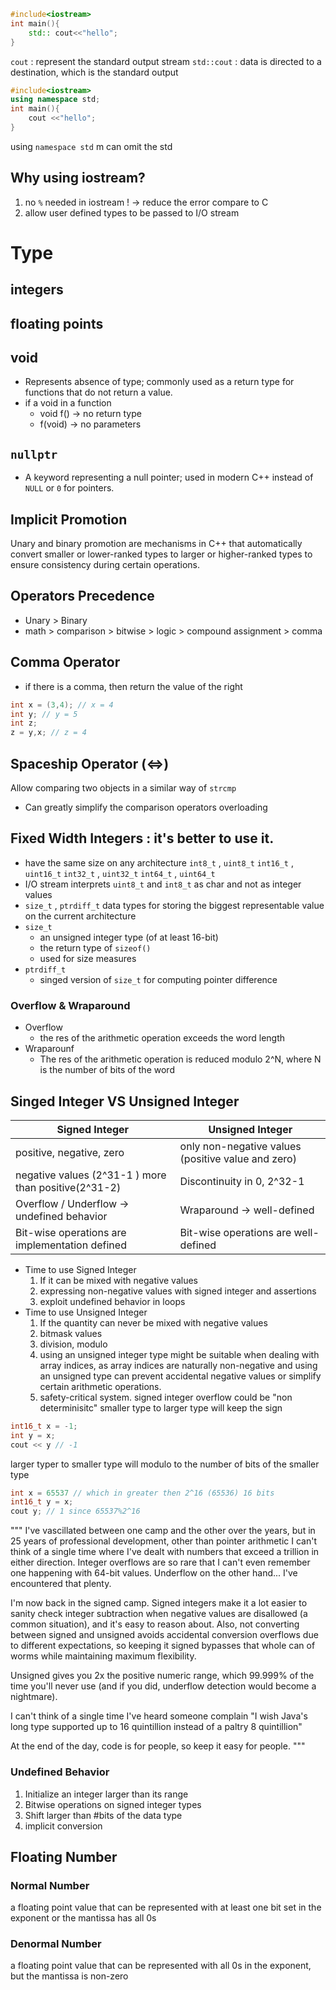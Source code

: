 ```c++
#include<iostream>
int main(){
	std:: cout<<"hello";
}
```
`cout` : represent the standard output stream
`std::cout` : data is directed to a destination, which is the standard output
```c++
#include<iostream>
using namespace std;
int main(){
	cout <<"hello";
}
```
using `namespace std`  m can omit the std

## Why using iostream?
1. no `%` needed in iostream ! -> reduce the error compare to C
2. allow user defined types to be passed to I/O stream

# Type
## integers
## floating points

## void
- Represents absence of type; commonly used as a return type for functions that do not return a value.
- if a void in a function
	- void f() -> no return type
	- f(void) -> no parameters
## `nullptr`
- A keyword representing a null pointer; used in modern C++ instead of `NULL` or `0` for pointers.


## Implicit Promotion
Unary and binary promotion are mechanisms in C++ that automatically convert smaller or lower-ranked types to larger or higher-ranked types to ensure consistency during certain operations.

## Operators Precedence
- Unary > Binary
- math > comparison > bitwise > logic > compound assignment > comma
## Comma Operator
- if there is a comma, then return the value of the right 
```C++
int x = (3,4); // x = 4
int y; // y = 5
int z;
z = y,x; // z = 4
```

## Spaceship Operator (<=>)
Allow comparing two objects in a similar way of `strcmp`
- Can greatly simplify the comparison operators overloading

## Fixed Width Integers : it's better to use it.
- have the same size on any architecture
`int8_t` , `uint8_t`
`int16_t` , `uint16_t`
`int32_t` , `uint32_t`
`int64_t` , `uint64_t`
- I/O stream interprets `uint8_t` and `int8_t` as char and not as integer values
- `size_t` , `ptrdiff_t` data types for storing the biggest representable value on the current architecture
- `size_t` 
	- an unsigned integer type (of at least 16-bit)
	- the return type of `sizeof()`
	- used for size measures
- `ptrdiff_t` 
	- singed version of `size_t` for computing pointer difference
### Overflow & Wraparound
- Overflow
	- the res of the arithmetic operation exceeds the word length
- Wraparounf
	- The res of the arithmetic operation is reduced modulo 2^N, where N is the number of bits of the word
## Singed Integer  VS Unsigned Integer
| Signed Integer                                       | Unsigned Integer                     |
| ---------------------------------------------------- | ------------------------------------ |
| positive, negative, zero                             | only non-negative values (positive value and zero)            |
| negative values (2^31-1 ) more than positive(2^31-2) | Discontinuity in 0, 2^32-1           |
| Overflow / Underflow -> undefined behavior           | Wraparound -> well-defined           |
| Bit-wise operations are implementation defined       | Bit-wise operations are well-defined |

- Time to use Signed Integer
  1. If it can be mixed with negative values
  2. expressing non-negative values with signed integer and assertions
  3. exploit undefined behavior in loops
- Time to use Unsigned Integer
  1. If the quantity can never be mixed with negative values
  2. bitmask values
  3. division, modulo
  4. using an unsigned integer type might be suitable when dealing with array indices, as array indices are naturally non-negative and using an unsigned type can prevent accidental negative values or simplify certain arithmetic operations.
  5. safety-critical system. signed integer overflow could be "non determinisitc"
smaller type to larger type will keep the sign
```c++
int16_t x = -1;
int y = x;
cout << y // -1
```

larger typer to smaller type will modulo to the number of bits of the smaller type
```c++
int x = 65537 // which in greater then 2^16 (65536) 16 bits
int16_t y = x;
cout y; // 1 since 65537%2^16
```

"""
I've vascillated between one camp and the other over the years, but in 25 years of professional development, other than pointer arithmetic I can't think of a single time where I've dealt with numbers that exceed a trillion in either direction. Integer overflows are so rare that I can't even remember one happening with 64-bit values. Underflow on the other hand... I've encountered that plenty.

I'm now back in the signed camp. Signed integers make it a lot easier to sanity check integer subtraction when negative values are disallowed (a common situation), and it's easy to reason about. Also, not converting between signed and unsigned avoids accidental conversion overflows due to different expectations, so keeping it signed bypasses that whole can of worms while maintaining maximum flexibility.

Unsigned gives you 2x the positive numeric range, which 99.999% of the time you'll never use (and if you did, underflow detection would become a nightmare).

I can't think of a single time I've heard someone complain "I wish Java's long type supported up to 16 quintillion instead of a paltry 8 quintillion"

At the end of the day, code is for people, so keep it easy for people.
"""
### Undefined Behavior
1. Initialize an integer larger than its range
2. Bitwise operations on signed integer types
3. Shift larger than #bits of the data type
4. implicit conversion
   
## Floating Number
### Normal Number
a floating point value that can be represented with at least one bit set in the exponent or the mantissa has all 0s
### Denormal Number
a floating point value that can be represented with all 0s in the exponent, but the mantissa is non-zero